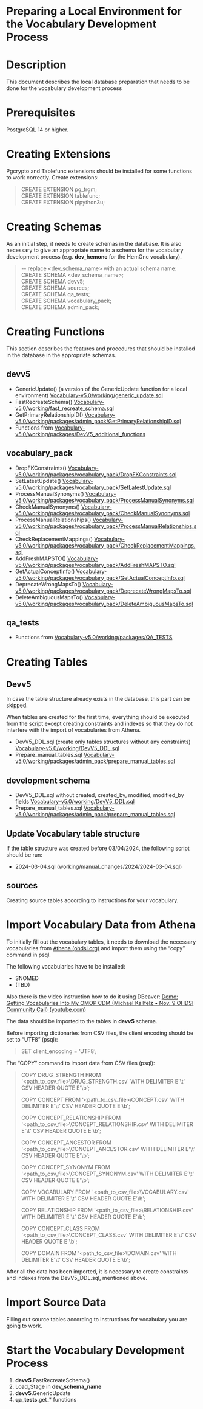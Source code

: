 # Preparing a Local Environment for the Vocabulary Development Process

# Description

This document describes the local database preparation that needs to be done for the vocabulary development process

# Prerequisites

PostgreSQL 14 or higher.

# Creating Extensions

Pgcrypto and Tablefunc extensions should be installed for some functions to work correctly. 
Create extensions:
>CREATE EXTENSION pg_trgm;  
>CREATE EXTENSION tablefunc;  
>CREATE EXTENSION plpython3u;

# Creating Schemas

As an initial step, it needs to create schemas in the database. 
It is also necessary to give an appropriate name to a schema for the vocabulary development process (e.g. **dev_hemonc** for the HemOnc vocabulary).
>-- replace <dev_schema_name> with an actual schema name:
>CREATE SCHEMA <dev_schema_name>;  
>CREATE SCHEMA devv5;  
>CREATE SCHEMA sources;  
>CREATE SCHEMA qa_tests;  
>CREATE SCHEMA vocabulary_pack;  
>CREATE SCHEMA admin_pack;

# Creating Functions

This section describes the features and procedures that should be installed in the database in the appropriate schemas.

## devv5

- GenericUpdate() (a version of the GenericUpdate function for a local environment)  [Vocabulary-v5.0/working/generic_update.sql](https://github.com/OHDSI/Vocabulary-v5.0/blob/local_environment/working/generic_update.sql)
- FastRecreateSchema()  [Vocabulary-v5.0/working/fast_recreate_schema.sql](https://github.com/OHDSI/Vocabulary-v5.0/blob/master/working/fast_recreate_schema.sql)
- GetPrimaryRelationshipID()  [Vocabulary-v5.0/working/packages/admin_pack/GetPrimaryRelationshipID.sql](https://github.com/OHDSI/Vocabulary-v5.0/blob/master/working/packages/admin_pack/GetPrimaryRelationshipID.sql)
- Functions from  [Vocabulary-v5.0/working/packages/DevV5_additional_functions](https://github.com/OHDSI/Vocabulary-v5.0/tree/master/working/packages/DevV5_additional_functions)

## vocabulary_pack

- DropFKConstraints()  [Vocabulary-v5.0/working/packages/vocabulary_pack/DropFKConstraints.sql](https://github.com/OHDSI/Vocabulary-v5.0/blob/master/working/packages/vocabulary_pack/DropFKConstraints.sql)
- SetLatestUpdate()  [Vocabulary-v5.0/working/packages/vocabulary_pack/SetLatestUpdate.sql](https://github.com/OHDSI/Vocabulary-v5.0/blob/master/working/packages/vocabulary_pack/SetLatestUpdate.sql)
- ProcessManualSynonyms()  [Vocabulary-v5.0/working/packages/vocabulary_pack/ProcessManualSynonyms.sql](https://github.com/OHDSI/Vocabulary-v5.0/blob/master/working/packages/vocabulary_pack/ProcessManualSynonyms.sql)
- CheckManualSynonyms()  [Vocabulary-v5.0/working/packages/vocabulary_pack/CheckManualSynonyms.sql](https://github.com/OHDSI/Vocabulary-v5.0/blob/master/working/packages/vocabulary_pack/CheckManualSynonyms.sql)
- ProcessManualRelationships()  [Vocabulary-v5.0/working/packages/vocabulary_pack/ProcessManualRelationships.sql](https://github.com/OHDSI/Vocabulary-v5.0/blob/master/working/packages/vocabulary_pack/ProcessManualRelationships.sql)
- CheckReplacementMappings()  [Vocabulary-v5.0/working/packages/vocabulary_pack/CheckReplacementMappings.sql](https://github.com/OHDSI/Vocabulary-v5.0/blob/master/working/packages/vocabulary_pack/CheckReplacementMappings.sql)
- AddFreshMAPSTO()  [Vocabulary-v5.0/working/packages/vocabulary_pack/AddFreshMAPSTO.sql](https://github.com/OHDSI/Vocabulary-v5.0/blob/master/working/packages/vocabulary_pack/AddFreshMAPSTO.sql)
- GetActualConceptInfo()  [Vocabulary-v5.0/working/packages/vocabulary_pack/GetActualConceptInfo.sql](https://github.com/OHDSI/Vocabulary-v5.0/blob/master/working/packages/vocabulary_pack/GetActualConceptInfo.sql)
- DeprecateWrongMapsTo()  [Vocabulary-v5.0/working/packages/vocabulary_pack/DeprecateWrongMapsTo.sql](https://github.com/OHDSI/Vocabulary-v5.0/blob/master/working/packages/vocabulary_pack/DeprecateWrongMapsTo.sql)
- DeleteAmbiguousMapsTo()  [Vocabulary-v5.0/working/packages/vocabulary_pack/DeleteAmbiguousMapsTo.sql](https://github.com/OHDSI/Vocabulary-v5.0/blob/master/working/packages/vocabulary_pack/DeleteAmbiguousMapsTo.sql)

## qa_tests

- Functions from [Vocabulary-v5.0/working/packages/QA_TESTS](https://github.com/OHDSI/Vocabulary-v5.0/tree/master/working/packages/QA_TESTS)

# Creating Tables

## Devv5

In case the table structure already exists in the database, this part can be skipped.

When tables are created for the first time, everything should be executed from the script except creating constraints and indexes so that they do not interfere with the import of vocabularies from Athena.

- DevV5_DDL.sql (create only tables structures without any constraints)
    [Vocabulary-v5.0/working/DevV5_DDL.sql](https://github.com/OHDSI/Vocabulary-v5.0/blob/local_environment/working/DevV5_DDL.sql)  
- Prepare_manual_tables.sql [Vocabulary-v5.0/working/packages/admin_pack/prepare_manual_tables.sql](https://github.com/OHDSI/Vocabulary-v5.0/blob/master/working/packages/admin_pack/prepare_manual_tables.sql)

## development schema

- DevV5_DDL.sql without created, created_by, modified, modified_by fields
    [Vocabulary-v5.0/working/DevV5_DDL.sql](https://github.com/OHDSI/Vocabulary-v5.0/blob/master/working/DevV5_DDL.sql)  
- Prepare_manual_tables.sql [Vocabulary-v5.0/working/packages/admin_pack/prepare_manual_tables.sql](https://github.com/OHDSI/Vocabulary-v5.0/blob/master/working/packages/admin_pack/prepare_manual_tables.sql)  

## Update Vocabulary table structure

If the table structure was created before 03/04/2024, the following script should be run:
- 2024-03-04.sql (working/manual_changes/2024/2024-03-04.sql)

## sources

Creating source tables according to instructions for your vocabulary.

# Import Vocabulary Data from Athena

To initially fill out the vocabulary tables, it needs to download the necessary vocabularies from [Athena (ohdsi.org)](https://athena.ohdsi.org/vocabulary/list) and import them using the “copy” command in psql.

The following vocabularies have to be installed:
- SNOMED
- (TBD)

Also there is the video instruction how to do it using DBeaver:
[Demo: Getting Vocabularies Into My OMOP CDM (Michael Kallfelz • Nov. 9 OHDSI Community Call) (youtube.com)](https://www.youtube.com/watch?v=FCHxAQOBptE)

The data should be imported to the tables in **devv5** schema.

Before importing dictionaries from CSV files, the client encoding should be set to “UTF8” (psql):
>SET client_encoding = ‘UTF8’;

The “COPY” command to import data from CSV files (psql):
>COPY DRUG_STRENGTH FROM '&lt;path_to_csv_file&gt;\\DRUG_STRENGTH.csv' WITH DELIMITER E'\\t' CSV HEADER QUOTE E'\\b';
>
>COPY CONCEPT FROM '&lt;path_to_csv_file&gt;\\CONCEPT.csv' WITH DELIMITER E'\\t' CSV HEADER QUOTE E'\\b';
>
>COPY CONCEPT_RELATIONSHIP FROM '&lt;path_to_csv_file&gt;\\CONCEPT_RELATIONSHIP.csv' WITH DELIMITER E'\\t' CSV HEADER QUOTE E'\\b';
>
>COPY CONCEPT_ANCESTOR FROM '&lt;path_to_csv_file&gt;\\CONCEPT_ANCESTOR.csv' WITH DELIMITER E'\\t' CSV HEADER QUOTE E'\\b';
>
>COPY CONCEPT_SYNONYM FROM '&lt;path_to_csv_file&gt;\\CONCEPT_SYNONYM.csv' WITH DELIMITER E'\\t' CSV HEADER QUOTE E'\\b';
>
>COPY VOCABULARY FROM '&lt;path_to_csv_file&gt;\\VOCABULARY.csv' WITH DELIMITER E'\\t' CSV HEADER QUOTE E'\\b';
>
>COPY RELATIONSHIP FROM '&lt;path_to_csv_file&gt;\\RELATIONSHIP.csv' WITH DELIMITER E'\\t' CSV HEADER QUOTE E'\\b';
>
>COPY CONCEPT_CLASS FROM '&lt;path_to_csv_file&gt;\\CONCEPT_CLASS.csv' WITH DELIMITER E'\\t' CSV HEADER QUOTE E'\\b';
>
>COPY DOMAIN FROM '&lt;path_to_csv_file&gt;\\DOMAIN.csv' WITH DELIMITER E'\\t' CSV HEADER QUOTE E'\\b';

After all the data has been imported, it is necessary to create constraints and indexes from the DevV5_DDL.sql, mentioned above.

# Import Source Data

Filling out source tables according to instructions for vocabulary you are going to work.

# Start the Vocabulary Development Process

1. **devv5**.FastRecreateSchema()
2. Load_Stage in **dev_schema_name**
3. **devv5**.GenericUpdate
4. **qa_tests**.get_\* functions
